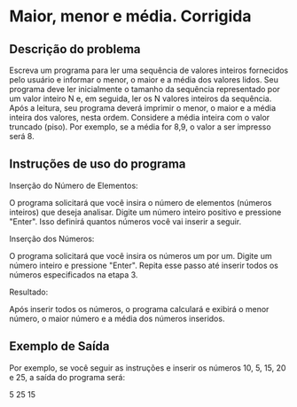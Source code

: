 # Maior, menor e média. Corrigida

## Descrição do problema

Escreva um programa para ler uma sequência de valores inteiros fornecidos pelo usuário e informar o menor, o maior e a média dos valores lidos. Seu programa deve ler inicialmente o tamanho da sequência representado por um valor inteiro N e, em seguida, ler os N valores inteiros da sequência. Após a leitura, seu programa deverá imprimir o menor, o maior e a média inteira dos valores, nesta ordem. Considere a média inteira com o valor truncado (piso). Por exemplo, se a média for 8,9, o valor a ser impresso será 8.

## Instruções de uso do programa

Inserção do Número de Elementos:

O programa solicitará que você insira o número de elementos (números inteiros) que deseja analisar. Digite um número inteiro positivo e pressione "Enter". Isso definirá quantos números você vai inserir a seguir.

Inserção dos Números:

O programa solicitará que você insira os números um por um. Digite um número inteiro e pressione "Enter". Repita esse passo até inserir todos os números especificados na etapa 3.

Resultado:

Após inserir todos os números, o programa calculará e exibirá o menor número, o maior número e a média dos números inseridos.

## Exemplo de Saída

Por exemplo, se você seguir as instruções e inserir os números 10, 5, 15, 20 e 25, a saída do programa será:


5 25 15